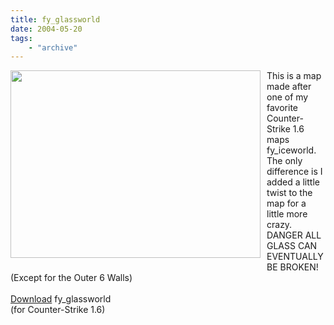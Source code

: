 ```yaml
---
title: fy_glassworld
date: 2004-05-20
tags: 
    - "archive"
---
```

<a onblur="try {parent.deselectBloggerImageGracefully();} catch(e) {}" href="http://2.bp.blogspot.com/_zdYMSK7YuAA/Sar0B6vOHoI/AAAAAAAAFJg/lZsKtgdsWN0/s1600-h/fy_glassworld5.JPG"><img style="float:left; margin:0 10px 10px 0;cursor:pointer; cursor:hand;width: 400px; height: 300px;" src="http://2.bp.blogspot.com/_zdYMSK7YuAA/Sar0B6vOHoI/AAAAAAAAFJg/lZsKtgdsWN0/s400/fy_glassworld5.JPG" border="0" alt="" id="BLOGGER_PHOTO_ID_5308323424593911426" /></a>This is a map made after one of my favorite Counter-Strike 1.6 maps fy_iceworld. The only difference is I added a little twist to the map for a little more crazy. DANGER ALL GLASS CAN EVENTUALLY BE BROKEN! (Except for the Outer 6 Walls)<br /><br /><a href="http://www.mattcarrier.net/files/fy_glassworld.zip">Download</a> fy_glassworld <br />(for Counter-Strike 1.6)
